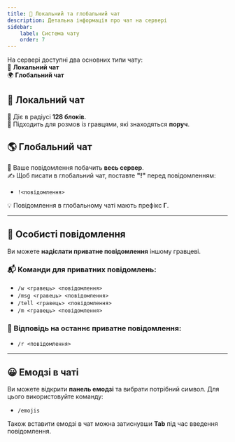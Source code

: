 ```yaml
---
title: 💬 Локальний та глобальний чат  
description: Детальна інформація про чат на сервері
sidebar:  
    label: Система чату  
    order: 7  
---
```


На сервері доступні два основних типи чату:  
📍 **Локальний чат**  
🌍 **Глобальний чат**

## 🔹 Локальний чат

📏 Діє в радіусі **128 блоків**.  
👥 Підходить для розмов із гравцями, які знаходяться **поруч**.

## 🌎 Глобальний чат

📢 Ваше повідомлення побачить **весь сервер**.  
✍️ Щоб писати в глобальний чат, поставте **"!"** перед повідомленням:  
- `!<повідомлення>`


💡 Повідомлення в глобальному чаті мають префікс **Г**.

---

## 💌 Особисті повідомлення

Ви можете **надіслати приватне повідомлення** іншому гравцеві.

### 📬 Команди для приватних повідомлень:
- `/w <гравець> <повідомлення>`
- `/msg <гравець> <повідомлення>`
- `/tell <гравець> <повідомлення>`
- `/m <гравець> <повідомлення>`

### 🔄 Відповідь на останнє приватне повідомлення:  
- `/r <повідомлення>`

---

## 😀 Емодзі в чаті

Ви можете відкрити **панель емодзі** та вибрати потрібний символ. Для цього використовуйте команду:
- `/emojis`

Також вставити емодзі в чат можна затиснувши **Tab** під час введення повідомлення. 
